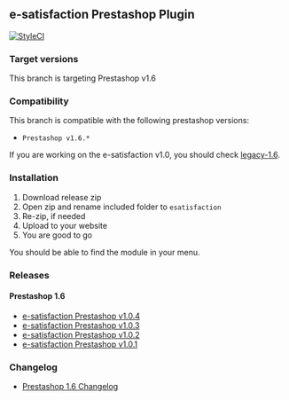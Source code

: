 ## e-satisfaction Prestashop Plugin

[![StyleCI](https://github.styleci.io/repos/99706688/shield?branch=1.6)](https://github.styleci.io/repos/99706688)

### Target versions

This branch is targeting Prestashop v1.6

### Compatibility

This branch is compatible with the following prestashop versions:
* `Prestashop v1.6.*`

If you are working on the e-satisfaction v1.0, you should check [legacy-1.6](https://github.com/esatisfaction/esat-prestashop/tree/legacy-1.6).

### Installation

1. Download release zip
2. Open zip and rename included folder to `esatisfaction`
3. Re-zip, if needed
4. Upload to your website
5. You are good to go

You should be able to find the module in your menu.

### Releases

#### Prestashop 1.6

* [e-satisfaction Prestashop v1.0.4](https://github.com/esatisfaction/esat-prestashop/releases/tag/v1.0.4-presta-1.6)
* [e-satisfaction Prestashop v1.0.3](https://github.com/esatisfaction/esat-prestashop/releases/tag/v1.0.3-presta-1.6)
* [e-satisfaction Prestashop v1.0.2](https://github.com/esatisfaction/esat-prestashop/releases/tag/v1.0.2-presta-1.6)
* [e-satisfaction Prestashop v1.0.1](https://github.com/esatisfaction/esat-prestashop/releases/tag/v1.0.1-presta-1.6)

### Changelog

* [Prestashop 1.6 Changelog](CHANGELOG-1.6.md)
